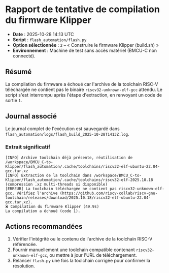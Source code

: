 # Rapport de tentative de compilation du firmware Klipper

- **Date** : 2025-10-28 14:13 UTC
- **Script** : `flash_automation/flash.py`
- **Option sélectionnée** : `2` – « Construire le firmware Klipper (build.sh) »
- **Environnement** : Machine de test sans accès matériel (BMCU-C non connecté).

## Résumé
La compilation du firmware a échoué car l'archive de la toolchain RISC-V téléchargée ne contient pas le binaire `riscv32-unknown-elf-gcc` attendu. Le script s'est interrompu après l'étape d'extraction, en renvoyant un code de sortie `1`.

## Journal associé
Le journal complet de l'exécution est sauvegardé dans `flash_automation/logs/flash_build_2025-10-28T1413Z.log`.

### Extrait significatif
```
[INFO] Archive toolchain déjà présente, réutilisation de /workspace/BMCU_C-to-Klipper/flash_automation/.cache/toolchains/riscv32-elf-ubuntu-22.04-gcc.tar.xz
[INFO] Extraction de la toolchain dans /workspace/BMCU_C-to-Klipper/flash_automation/.cache/toolchains/riscv32-elf-2025.10.18 (compression .xz multi-threads si disponible)
[ERREUR] La toolchain téléchargée ne contient pas riscv32-unknown-elf-gcc. Vérifiez l'archive (https://github.com/riscv-collab/riscv-gnu-toolchain/releases/download/2025.10.18/riscv32-elf-ubuntu-22.04-gcc.tar.xz).
❌ Compilation du firmware Klipper (49.9s)
La compilation a échoué (code 1).
```

## Actions recommandées
1. Vérifier l'intégrité ou le contenu de l'archive de la toolchain RISC-V référencée.
2. Fournir manuellement une toolchain compatible contenant `riscv32-unknown-elf-gcc`, ou mettre à jour l'URL de téléchargement.
3. Relancer `flash.py` une fois la toolchain corrigée pour confirmer la résolution.
